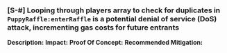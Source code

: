 ### [S-#] Looping through players array to check for duplicates in `PuppyRaffle:enterRaffle` is a potential denial of service (DoS) attack, incrementing gas costs for future entrants

**Description:**
**Impact:**
**Proof Of Concept:**
**Recommended Mitigation:**